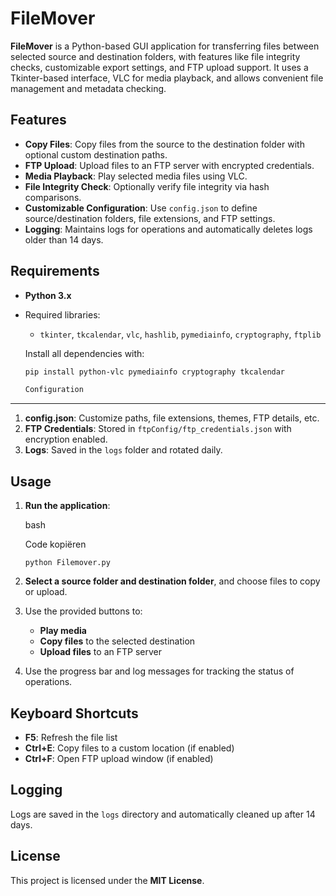 # FileMover

**FileMover** is a Python-based GUI application for transferring files between selected source and destination folders, with features like file integrity checks, customizable export settings, and FTP upload support. It uses a Tkinter-based interface, VLC for media playback, and allows convenient file management and metadata checking.

## Features
- **Copy Files**: Copy files from the source to the destination folder with optional custom destination paths.
- **FTP Upload**: Upload files to an FTP server with encrypted credentials.
- **Media Playback**: Play selected media files using VLC.
- **File Integrity Check**: Optionally verify file integrity via hash comparisons.
- **Customizable Configuration**: Use `config.json` to define source/destination folders, file extensions, and FTP settings.
- **Logging**: Maintains logs for operations and automatically deletes logs older than 14 days.

## Requirements
- **Python 3.x**
- Required libraries:
  - `tkinter`, `tkcalendar`, `vlc`, `hashlib`, `pymediainfo`, `cryptography`, `ftplib`
  
  Install all dependencies with:
  ```bash
  pip install python-vlc pymediainfo cryptography tkcalendar

  Configuration
-------------

1.  **config.json**: Customize paths, file extensions, themes, FTP details, etc.
2.  **FTP Credentials**: Stored in `ftpConfig/ftp_credentials.json` with encryption enabled.
3.  **Logs**: Saved in the `logs` folder and rotated daily.

Usage
-----

1.  **Run the application**:

    bash

    Code kopiëren

    `python Filemover.py`

2.  **Select a source folder and destination folder**, and choose files to copy or upload.

3.  Use the provided buttons to:

    -   **Play media**
    -   **Copy files** to the selected destination
    -   **Upload files** to an FTP server
4.  Use the progress bar and log messages for tracking the status of operations.

Keyboard Shortcuts
------------------

-   **F5**: Refresh the file list
-   **Ctrl+E**: Copy files to a custom location (if enabled)
-   **Ctrl+F**: Open FTP upload window (if enabled)

Logging
-------

Logs are saved in the `logs` directory and automatically cleaned up after 14 days.

License
-------

This project is licensed under the **MIT License**.
